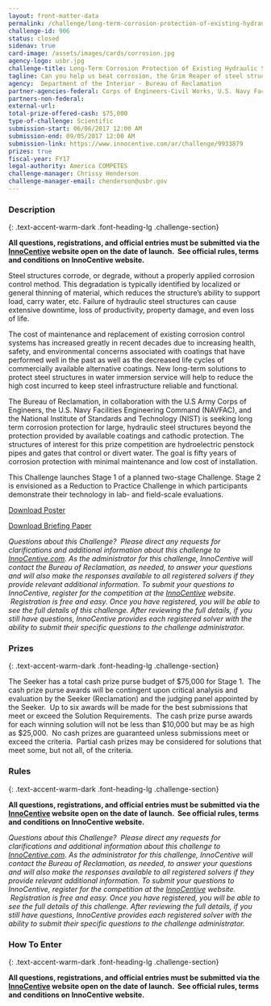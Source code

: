 ```yaml
---
layout: front-matter-data
permalink: /challenge/long-term-corrosion-protection-of-existing-hydraulic-steel-structures-stage-1/
challenge-id: 906
status: closed
sidenav: true
card-image: /assets/images/cards/corrosion.jpg
agency-logo: usbr.jpg
challenge-title: Long-Term Corrosion Protection of Existing Hydraulic Steel  Structures – Stage 1
tagline: Can you help us beat corrosion, the Grim Reaper of steel structures?
agency:  Department of the Interior - Bureau of Reclamation
partner-agencies-federal: Corps of Engineers-Civil Works, U.S. Navy Facilities Engineering Command, National Institute of Standards and Technology
partners-non-federal: 
external-url:
total-prize-offered-cash: $75,000
type-of-challenge: Scientific
submission-start: 06/06/2017 12:00 AM
submission-end: 09/05/2017 12:00 AM
submission-link: https://www.innocentive.com/ar/challenge/9933879
prizes: true
fiscal-year: FY17
legal-authority: America COMPETES
challenge-manager: Chrissy Henderson
challenge-manager-email: chenderson@usbr.gov
---
```


<!-- Description start -->
### Description
{: .text-accent-warm-dark .font-heading-lg .challenge-section}

<p><strong>All questions, registrations, and official entries must be submitted via the <a href="https://www.innocentive.com/ar/challenge/9933879">InnoCentive</a> website open on the date of launch. &nbsp;See official rules, terms and conditions on InnoCentive website.</strong></p>
<p>Steel structures corrode, or degrade, without a properly applied corrosion control method. This degradation is typically identified by localized or general thinning of material, which reduces the structure&rsquo;s ability to support load, carry water, etc. Failure of hydraulic steel structures can cause extensive downtime, loss of productivity, property damage, and even loss of life.</p>
<p>The cost of maintenance and replacement of existing corrosion control systems has increased greatly in recent decades due to increasing health, safety, and environmental concerns associated with coatings that have performed well in the past as well as the decreased life cycles of commercially available alternative coatings. New long-term solutions to protect steel structures in water immersion service will help to reduce the high cost incurred to keep steel infrastructure reliable and functional.</p>
<p>The Bureau of Reclamation, in collaboration with the U.S Army Corps of Engineers, the U.S. Navy Facilities Engineering Command (NAVFAC), and the National Institute of Standards and Technology (NIST) is seeking long term corrosion protection for large, hydraulic steel structures beyond the protection provided by available coatings and cathodic protection. The structures of interest for this prize competition are hydroelectric penstock pipes and gates that control or divert water. The goal is fifty years of corrosion protection with minimal maintenance and low cost of installation.</p>
<p>This Challenge launches Stage 1 of a planned two-stage Challenge. Stage 2 is envisioned as a Reduction to Practice Challenge in which participants demonstrate their technology in lab- and field-scale evaluations.</p>
<p><a href="https://www.usbr.gov/research/challenge/images/corrosion_poster.pdf">Download Poster</a></p>
<p><a href="https://www.usbr.gov/research/challenge/docs/Corrosion_Briefing_Paper.pdf">Download Briefing Paper</a></p>
<p><em>Questions about this Challenge?&nbsp; Please direct any requests for clarifications and additional information about this challenge to <a href="https://www.innocentive.com/ar/challenge/9933879">InnoCentive.com</a>. As the administrator for this challenge, InnoCentive will contact the Bureau of Reclamation, as needed, to answer your questions and will also&nbsp;make the responses available to all registered solvers if they provide relevant additional information.&nbsp;To submit your questions to InnoCentive, register for the competition at the <a href="https://www.innocentive.com/ar/challenge/9933879">InnoCentive</a> website. &nbsp;Registration is free and easy. Once you have registered, you will be able to see the full details of this challenge. After reviewing the full details, if you still have questions, InnoCentive provides each registered solver with the ability to submit their specific questions to the challenge administrator.</em></p>

<!-- Prizes start -->
### Prizes
{: .text-accent-warm-dark .font-heading-lg .challenge-section}

<p>The Seeker has a total cash prize purse budget of $75,000 for Stage 1.&nbsp; The cash prize purse awards will be contingent upon critical analysis and evaluation by the Seeker (Reclamation) and the judging panel appointed by the Seeker.&nbsp; Up to six awards will be made for the best submissions that meet or exceed the Solution Requirements.&nbsp; The cash prize purse awards for each winning solution will not be less than $10,000 but may be as high as $25,000.&nbsp; No cash prizes are guaranteed unless submissions meet or exceed the criteria.&nbsp; Partial cash prizes may be considered for solutions that meet some, but not all, of the criteria.</p>

<!-- Rules start -->
### Rules 
{: .text-accent-warm-dark .font-heading-lg .challenge-section}

<p><strong>All questions, registrations, and official entries must be submitted via the <a href="https://www.innocentive.com/ar/challenge/9933879">InnoCentive</a> website open on the date of launch. &nbsp;See official rules, terms and conditions on InnoCentive website.</strong></p>
<p><em>Questions about this Challenge?&nbsp; Please direct any requests for clarifications and additional information about this challenge to <a href="https://www.innocentive.com/ar/challenge/9933879">InnoCentive.com</a>. As the administrator for this challenge, InnoCentive will contact the Bureau of Reclamation, as needed, to answer your questions and will also&nbsp;make the responses available to all registered solvers if they provide relevant additional information.&nbsp;To submit your questions to InnoCentive, register for the competition at the <a href="https://www.innocentive.com/ar/challenge/9933879">InnoCentive</a> website. &nbsp;Registration is free and easy. Once you have registered, you will be able to see the full details of this challenge. After reviewing the full details, if you still have questions, InnoCentive provides each registered solver with the ability to submit their specific questions to the challenge administrator.</em></p>

<!--  How To Enter start -->
### How To Enter
{: .text-accent-warm-dark .font-heading-lg .challenge-section}

<p><strong>All questions, registrations, and official entries must be submitted via the <a href="https://www.innocentive.com/ar/challenge/9933879">InnoCentive</a> website open on the date of launch. &nbsp;See official rules, terms and conditions on InnoCentive website.</strong></p>
